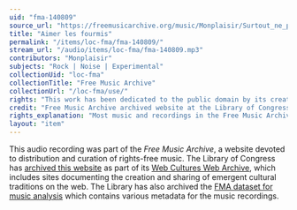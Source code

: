 ```yaml
---
uid: "fma-140809"
source_url: "https://freemusicarchive.org/music/Monplaisir/Surtout_ne_pas_se_perdre_2011-2016/Monplaisir_-_Surtout_ne_pas_se_perdre_2011-2016_-_06_Aimer_les_fourmis"
title: "Aimer les fourmis"
permalink: "/items/loc-fma/fma-140809/"
stream_url: "/audio/items/loc-fma/fma-140809.mp3"
contributors: "Monplaisir"
subjects: "Rock | Noise | Experimental"
collectionUid: "loc-fma"
collectionTitle: "Free Music Archive"
collectionUrl: "/loc-fma/use/"
rights: "This work has been dedicated to the public domain by its creator, thus is free to use and reuse without restriction. You can copy, modify, distribute and perform the work, even for commercial purposes, all without asking permission. Attribution is recommended but not required."
credit: "Free Music Archive archived website at the Library of Congress, Web Archives Division."
rights_explanation: "Most music and recordings in the Free Music Archive are not in the public domain. However, Citizen DJ provides a subset of recordings from the Free Music Archive that were published under a Public domain dedication license by their creators, thus are in the public domain."
layout: "item"
---
```


This audio recording was part of the _Free Music Archive_, a website devoted to distribution and curation of rights-free music. The Library of Congress has [archived this website](https://www.loc.gov/item/lcwaN0026492/) as part of its [Web Cultures Web Archive](https://www.loc.gov/collections/web-cultures-web-archive/about-this-collection/), which includes sites documenting the creation and sharing of emergent cultural traditions on the web. The Library has also archived the [FMA dataset for music analysis](https://catalog.loc.gov/vwebv/search?searchCode=LCCN&searchArg=2018655052&searchType=1&permalink=y) which contains various metadata for the music recordings.